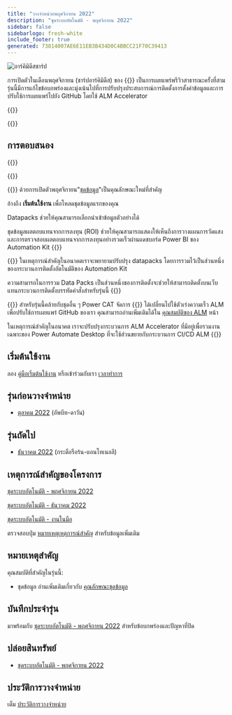 ```yaml
---
title: "วางจําหน่ายพฤศจิกายน 2022"
description: "ชุดระบบอัตโนมัติ - พฤศจิกายน 2022"
sidebar: false
sidebarlogo: fresh-white
include_footer: true
generated: 73814007AE6E11EB3B434D0C4BBCC21F70C39413
---
```


<div class="optional">

![อาร์คิมิดีสชาร์ป](/images/sharp-archimedes.png)

การเปิดตัวในเดือนพฤศจิกายน (ชาร์ปอาร์คิมิดีส) ของ {{<product-name>}} เป็นการเผยแพร่พรีวิวสาธารณะครั้งที่สาม รุ่นนี้มีการแก้ไขข้อบกพร่องและมุ่งเน้นไปที่การปรับปรุงประสบการณ์การติดตั้งการตั้งค่าข้อมูลและการปรับใช้การเผยแพร่ไปยัง GitHub โดยใช้ ALM Accelerator

</div>

{{<presentation slides="1,2,3">}}

<div class="optional">

{{<presentationStyles>}}

## การตอบสนอง

{{<questions name="/content/th/releases/november-2022.json" completed="ขอขอบคุณที่ให้ข้อเสนอแนะ" showNavigationButtons="false" locale="th">}}

</div>

{{<slideStyles>}}

{{<slide  id="slide1" audio="releases/november-2022/DataPacks.mp3" description="Automation Kit Overview" image="releases/november-2022/DataPacks.svg" >}}
ด้วยการเปิดตัวพฤศจิกายน"[ชุดข้อมูล](/th/features/datapacks)"เป็นคุณลักษณะใหม่ที่สําคัญ

อ้างถึง **เริ่มต้นใช้งาน** เพื่อโหลดชุดข้อมูลแรกของคุณ

Datapacks ช่วยให้คุณสามารถเลือกนําเข้าข้อมูลตัวอย่างได้

ชุดข้อมูลผลตอบแทนจากการลงทุน (ROI) ช่วยให้คุณสามารถแสดงให้เห็นถึงการวางแผนการวัดแสงและการตรวจสอบผลตอบแทนจากการลงทุนอย่างรวดเร็วผ่านแดชบอร์ด Power BI ของ Automation Kit
{{</slide>}}

{{<slide  id="slide2" audio="releases/november-2022/DataPacks-WhatsNext.mp3" description="Automation Kit Features" image="releases/november-2022/DataPacks-WhatsNext.svg?v=1" >}}
ในเหตุการณ์สําคัญในอนาคตเราจะพยายามปรับปรุง datapacks โดยการรวมไว้เป็นส่วนหนึ่งของกระบวนการติดตั้งอัตโนมัติของ Automation Kit

ความสามารถในการรวม Data Packs เป็นส่วนหนึ่งของการติดตั้งจะช่วยให้สามารถติดตั้งบนเว็บแทนกระบวนการติดตั้งบรรทัดคําสั่งสําหรับรุ่นนี้
{{</slide>}}


{{<slide id="slide3" audio="releases/november-2022/alm-roadmap.mp3" description="ALM Roadmap" localImage="/images/illustrations/alm-roadmap-2022-11.svg" >}}
สําหรับรุ่นนี้คล้ายกับชุดอื่น ๆ Power CAT จัดการ {{<product-name>}} ได้เปลี่ยนไปใช้ตัวเร่งความเร็ว ALM เพื่อปรับใช้การเผยแพร่ GitHub ของเรา คุณสามารถอ่านเพิ่มเติมได้ใน [คุณสมบัติของ ALM](/th/features/alm) หน้า 

ในเหตุการณ์สําคัญในอนาคต เราจะปรับปรุงกระบวนการ ALM Accelerator ที่มีอยู่เพื่อรวมงานเฉพาะของ Power Automate Desktop ที่จะใช้ส่วนขยายกับกระบวนการ CI/CD ALM
{{</slide>}}

<div class="optional">

## เริ่มต้นใช้งาน

ลอง [คู่มือเริ่มต้นใช้งาน](/th/get-started) หรือเข้าร่วมกับเรา [เวลาทําการ](/th/office-hours)

## รุ่นก่อนวางจําหน่าย

- [ตุลาคม 2022](/th/releases/october-2022) (อัพบีท-ดาวัน)

## รุ่นถัดไป

- [ธันวาคม 2022](/th/releases/december-2022) (กระตือรือร้น-แอนโทเนลลี)

## เหตุการณ์สําคัญของโครงการ

[ชุดระบบอัตโนมัติ - พฤศจิกายน 2022](https://github.com/orgs/microsoft/projects/486/views/4)

[ชุดระบบอัตโนมัติ - ธันวาคม 2022](https://github.com/orgs/microsoft/projects/486/views/5)

[ชุดระบบอัตโนมัติ - งานในมือ](https://github.com/orgs/microsoft/projects/486/views/1)

ตรวจสอบปุ่ม [หมายเหตุเหตุการณ์สําคัญ](/th/releases/milestones) สําหรับข้อมูลเพิ่มเติม

## หมายเหตุสําคัญ

คุณสมบัติที่สําคัญในรุ่นนี้:

- ชุดข้อมูล อ่านเพิ่มเติมเกี่ยวกับ [คุณลักษณะชุดข้อมูล](/th/features/datapacks)

## บันทึกประจํารุ่น

มาพร้อมกับ [ชุดระบบอัตโนมัติ - พฤศจิกายน 2022](https://github.com/microsoft/powercat-automation-kit/releases/tag/AutomationKit-November2022) สําหรับข้อบกพร่องและปัญหาที่ปิด

## ปล่อยสินทรัพย์

- [ชุดระบบอัตโนมัติ - พฤศจิกายน 2022](https://github.com/microsoft/powercat-automation-kit/releases/tag/AutomationKit-November2022)

## ประวัติการวางจําหน่าย

เต็ม [ประวัติการวางจําหน่าย](/th/releases)

</div>
